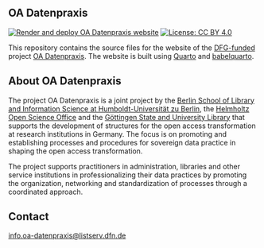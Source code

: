 ## OA Datenpraxis

<!-- badges: start -->

[![Render and deploy OA Datenpraxis website](https://github.com/oa-datenpraxis/oa-datenpraxis.github.io/actions/workflows/publish.yml/badge.svg)](https://github.com/oa-datenpraxis/oa-datenpraxis.github.io/actions/workflows/publish.yml)
[![License: CC BY 4.0](https://img.shields.io/badge/License-CC_BY_4.0-lightgrey.svg)](https://creativecommons.org/licenses/by/4.0/)

<!-- badges: end -->

This repository contains the source files for the website of the [DFG-funded](https://gepris.dfg.de/gepris/projekt/528466070) project [OA Datenpraxis](https://oa-datenpraxis.de/). The website is built using [Quarto](https://quarto.org/) and [babelquarto](https://docs.ropensci.org/babelquarto/).

## About OA Datenpraxis

The project OA Datenpraxis is a joint project by the [Berlin School of Library and Information Science at Humboldt-Universität zu Berlin](https://www.ibi.hu-berlin.de/de/forschung/infomanagement/informationmanagement), the [Helmholtz Open Science Office](https://os.helmholtz.de/en/) and the [Göttingen State and University Library](https://www.sub.uni-goettingen.de/en) that supports the development of structures for the open access transformation at research institutions in Germany. The focus is on promoting and establishing processes and procedures for sovereign data practice in shaping the open access transformation.

The project supports practitioners in administration, libraries and other service institutions in professionalizing their data practices by promoting the organization, networking and standardization of processes through a coordinated approach.

## Contact

[info.oa-datenpraxis@listserv.dfn.de](mailto:info.oa-datenpraxis@listserv.dfn.de)